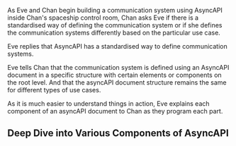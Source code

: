 As Eve and Chan begin building a communication system using AsyncAPI inside Chan's spaceship control room, Chan asks Eve if there is a standardised way of defining the communication system or if she defines the communication systems differently based on the particular use case.

Eve replies that AsyncAPI has a standardised way to define communication systems. 

Eve tells Chan that the communication system is defined using an AsyncAPI document in a specific structure with certain elements or components on the root level. And that the asyncAPI document structure remains the same for different types of use cases. 

As it is much easier to understand things in action, Eve explains each component of an asyncAPI document to Chan as they program each part.

## Deep Dive into Various Components of AsyncAPI